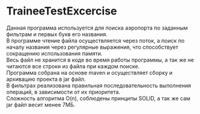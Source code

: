 # TraineeTestExcercise

Данная программа используется для поиска аэропорта по заданным фильтрам и первых букв его названия.  
В программе чтение файла осуществляется через поток, а поиск по началу названия через регулярные выражения, что способствует сокращению использования памяти.  
Весь файл не хранится в коде во время работы программы, а так же не читаются все строки из файла при каждом поиске.  
Программа собрана на основе maven и осуществляет сборку и архивацию проекта в jar файл.  
В фильтрах реализована правильная последовательность выполнения операций, в зависимости от их приоритета.  
Сложность алгоритма O(n), соблюдены принципы SOLID, а так же сам jar файл весит менее 7МБ.
